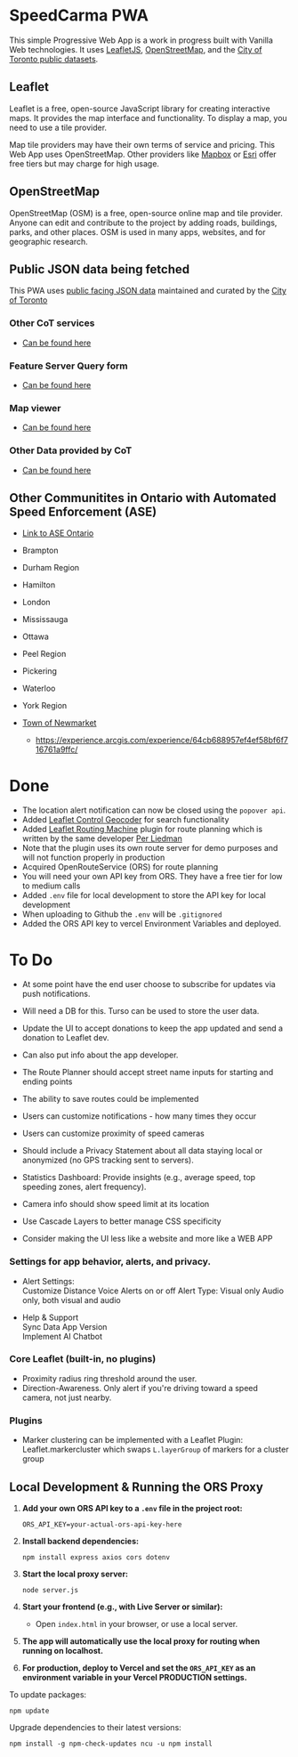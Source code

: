 # SpeedCarma PWA

This simple Progressive Web App is a work in progress built with Vanilla Web technologies. It uses [LeafletJS](https://leafletjs.com/), [OpenStreetMap](https://www.openstreetmap.org/), and the [City of Toronto public datasets](https://www.toronto.ca/city-government/data-research-maps/open-data/).

## Leaflet

Leaflet is a free, open-source JavaScript library for creating interactive maps. It provides the map interface and functionality. To display a map, you need to use a tile provider.

Map tile providers may have their own terms of service and pricing. This Web App uses OpenStreetMap. Other providers like [Mapbox](https://www.mapbox.com/) or [Esri](https://www.esri.com/en-us/home) offer free tiers but may charge for high usage.

## OpenStreetMap

OpenStreetMap (OSM) is a free, open-source online map and tile provider. Anyone can edit and contribute to the project by adding roads, buildings, parks, and other places. OSM is used in many apps, websites, and for geographic research.


## Public JSON data being fetched

This PWA uses [public facing JSON data](https://services3.arcgis.com/b9WvedVPoizGfvfD/ArcGIS/rest/services/COT_SPEED_CAMERAS/FeatureServer/0/query?where=1%3D1%20&objectIds=&time=&geometry=&geometryType=esriGeometryEnvelope&inSR=&spatialRel=esriSpatialRelIntersects&resultType=none&distance=0.0&units=esriSRUnit_Meter&returnGeodetic=false&outFields=*&returnGeometry=true&multipatchOption=xyFootprint&maxAllowableOffset=&geometryPrecision=&outSR=&datumTransformation=&applyVCSProjection=false&returnIdsOnly=false&returnUniqueIdsOnly=false&returnCountOnly=false&returnExtentOnly=false&returnDistinctValues=false&orderByFields=&groupByFieldsForStatistics=&outStatistics=&having=&resultOffset=&resultRecordCount=&returnZ=false&returnM=false&returnExceededLimitFeatures=true&quantizationParameters=&sqlFormat=none&token=&f=json) maintained and curated by the [City of Toronto](https://www.toronto.ca/city-government/data-research-maps/open-data/)

### Other CoT services

- [Can be found here](https://services3.arcgis.com/b9WvedVPoizGfvfD/ArcGIS/rest/services/)

### Feature Server Query form

- [Can be found here](https://services3.arcgis.com/b9WvedVPoizGfvfD/ArcGIS/rest/services/COT_SPEED_CAMERAS/FeatureServer/0/query)


### Map viewer

- [Can be found here](https://www.arcgis.com/apps/mapviewer/index.html?url=https://services3.arcgis.com/b9WvedVPoizGfvfD/ArcGIS/rest/services/COT_SPEED_CAMERAS/FeatureServer&source=sd)

### Other Data provided by CoT

- [Can be found here](https://services3.arcgis.com/b9WvedVPoizGfvfD/ArcGIS/rest/services/)

## Other Communitites in Ontario with Automated Speed Enforcement (ASE)

- [Link to ASE Ontario](https://www.aseontario.com/ase-communities)

- Brampton
- Durham Region
- Hamilton
- London
- Mississauga
- Ottawa
- Peel Region
- Pickering
- Waterloo
- York Region
- [Town of Newmarket](https://www.newmarket.ca/CommunitySafetyCameras)
    - https://experience.arcgis.com/experience/64cb688957ef4ef58bf6f716761a9ffc/


# Done

- The location alert notification can now be closed using the `popover api`.
- Added [Leaflet Control Geocoder](https://github.com/perliedman/leaflet-control-geocoder) for search functionality
- Added [Leaflet Routing Machine](https://www.liedman.net/leaflet-routing-machine/) plugin for route planning which is written by the same developer [Per Liedman](https://www.liedman.net/)
- Note that the plugin uses its own route server for demo purposes and will not function properly in production
- Acquired OpenRouteService (ORS) for route planning
- You will need your own API key from ORS. They have a free tier for low to medium calls
- Added `.env` file for local development to store the API key for local development
- When uploading to Github the `.env` will be  `.gitignored` 
- Added the ORS API key to vercel Environment Variables and deployed.

# To Do

- At some point have the end user choose to subscribe for updates via push notifications.
- Will need a DB for this. Turso can be used to store the user data.
- Update the UI to accept donations to keep the app updated and send a donation to Leaflet dev.
- Can also put info about the app developer.
- The Route Planner should accept street name inputs for starting and ending points
- The ability to save routes could be implemented
- Users can customize notifications - how many times they occur
- Users can customize proximity of speed cameras
- Should include a Privacy Statement about all data staying local or anonymized (no GPS tracking sent to servers).

- Statistics Dashboard: Provide insights (e.g., average speed, top speeding zones, alert frequency).
- Camera info should show speed limit at its location
- Use Cascade Layers to better manage CSS specificity
- Consider making the UI less like a website and more like a WEB APP

### Settings for app behavior, alerts, and privacy.

- Alert Settings:                                 
Customize Distance
Voice Alerts on or off
Alert Type: Visual only Audio only, both visual and audio                

- Help & Support                                
Sync Data
App Version       
Implement AI Chatbot                            

### Core Leaflet (built-in, no plugins)

- Proximity radius ring threshold around the user.
- Direction-Awareness. Only alert if you're driving toward a speed camera, not just nearby.

### Plugins

- Marker clustering can be implemented with a Leaflet Plugin: Leaflet.markercluster which swaps `L.layerGroup` of markers for a cluster group


## Local Development & Running the ORS Proxy

1. **Add your own ORS API key to a `.env` file in the project root:**

    ```
    ORS_API_KEY=your-actual-ors-api-key-here
    ```

2. **Install backend dependencies:**

    ```
    npm install express axios cors dotenv
    ```

3. **Start the local proxy server:**

    ```
    node server.js
    ```

4. **Start your frontend (e.g., with Live Server or similar):**

    - Open `index.html` in your browser, or use a local server.

5. **The app will automatically use the local proxy for routing when running on localhost.**

6. **For production, deploy to Vercel and set the `ORS_API_KEY` as an environment variable in your Vercel PRODUCTION settings.**

To update packages:

`npm update`


Upgrade dependencies to their latest versions:

`
npm install -g npm-check-updates
ncu -u
npm install
`